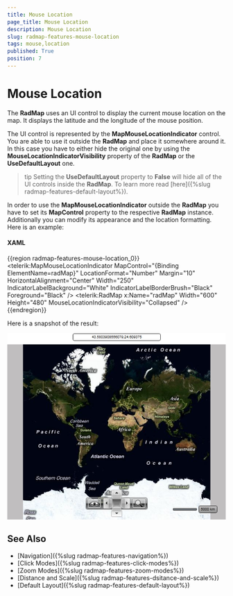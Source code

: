 ```yaml
---
title: Mouse Location
page_title: Mouse Location
description: Mouse Location
slug: radmap-features-mouse-location
tags: mouse,location
published: True
position: 7
---
```


# Mouse Location

The __RadMap__ uses an UI control to display the current mouse location on the map. It displays the latitude and the longitude of the mouse position.

The UI control is represented by the __MapMouseLocationIndicator__ control. You are able to use it outside the __RadMap__ and place it somewhere around it. In this case you have to either hide the original one by using the __MouseLocationIndicatorVisibility__ property of the __RadMap__ or the __UseDefaultLayout__ one.

>tip Setting the __UseDefaultLayout__ property to __False__ will hide all of the UI controls inside the __RadMap__. To learn more read [here]({%slug radmap-features-default-layout%}).

In order to use the __MapMouseLocationIndicator__ outside the __RadMap__ you have to set its __MapControl__ property to the respective __RadMap__ instance. Additionally you can modify its appearance and the location formatting. Here is an example:

#### __XAML__
{{region radmap-features-mouse-location_0}}
	<StackPanel>
	    <telerik:MapMouseLocationIndicator MapControl="{Binding ElementName=radMap}"
	                                        LocationFormat="Number"
	                                        Margin="10"
	                                        HorizontalAlignment="Center"
	                                        Width="250"
	                                        IndicatorLabelBackground="White"
	                                        IndicatorLabelBorderBrush="Black"
	                                        Foreground="Black" />
	    <telerik:RadMap x:Name="radMap"
	                    Width="600"
	                    Height="480"
	                    MouseLocationIndicatorVisibility="Collapsed" />
	</StackPanel>
{{endregion}}

Here is a snapshot of the result:

![](images/RadMap_Features_MouseLocation_01.png)

## See Also
 * [Navigation]({%slug radmap-features-navigation%})
 * [Click Modes]({%slug radmap-features-click-modes%})
 * [Zoom Modes]({%slug radmap-features-zoom-modes%})
 * [Distance and Scale]({%slug radmap-features-dsitance-and-scale%})
 * [Default Layout]({%slug radmap-features-default-layout%})